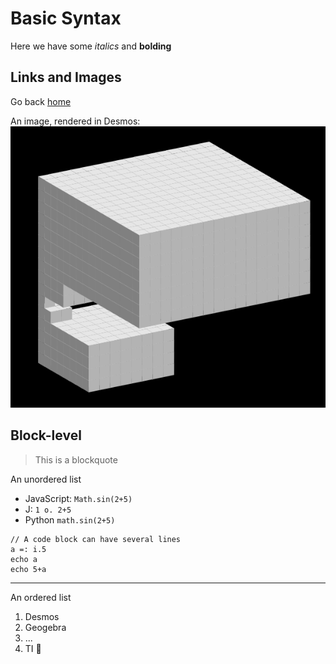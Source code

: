 # Basic Syntax

Here we have some _italics_ and **bolding**

## Links and Images

Go back [home](index.md)

An image, rendered in Desmos:
![Bernard 3D](bernard-3d.png)

## Block-level

> This is a blockquote

An unordered list

- JavaScript: `Math.sin(2+5)`
- J: `1 o. 2+5`
- Python `math.sin(2+5)`

```
// A code block can have several lines
a =: i.5
echo a
echo 5+a
```

---

An ordered list

1. Desmos
2. Geogebra
3. ...
4. TI 🤮
